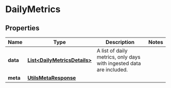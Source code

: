 

# DailyMetrics


## Properties

| Name | Type | Description | Notes |
|------------ | ------------- | ------------- | -------------|
|**data** | [**List&lt;DailyMetricsDetails&gt;**](DailyMetricsDetails.md) | A list of daily metrics, only days with ingested data are included. |  |
|**meta** | [**UtilsMetaResponse**](UtilsMetaResponse.md) |  |  |



